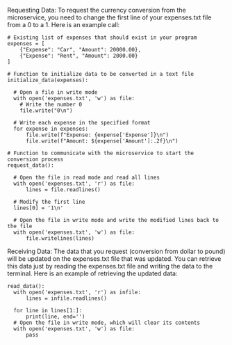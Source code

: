 Requesting Data:
To request the currency conversion from the microservice, you need to change the first line of your expenses.txt file from a 0 to a 1. Here is an example call:

    # Existing list of expenses that should exist in your program
    expenses = [
        {"Expense": "Car", "Amount": 20000.00},
        {"Expense": "Rent", "Amount": 2000.00}
    ]

    # Function to initialize data to be converted in a text file
    initialize_data(expenses):

      # Open a file in write mode
      with open('expenses.txt', 'w') as file:
        # Write the number 0
        file.write("0\n")
    
      # Write each expense in the specified format
      for expense in expenses:
          file.write(f"Expense: {expense['Expense']}\n")
          file.write(f"Amount: ${expense['Amount']:.2f}\n")

    # Function to communicate with the microservice to start the conversion process
    request_data():

      # Open the file in read mode and read all lines
      with open('expenses.txt', 'r') as file:
          lines = file.readlines()
      
      # Modify the first line
      lines[0] = '1\n'
      
      # Open the file in write mode and write the modified lines back to the file
      with open('expenses.txt', 'w') as file:
          file.writelines(lines)

Receiving Data:
The data that you request (conversion from dollar to pound) will be updated on the expenses.txt file that was updated. You can retrieve this data just by reading the expenses.txt file and writing the data to the terminal. Here is an example of retrieving the updated data:

    read_data():
      with open('expenses.txt', 'r') as infile:
          lines = infile.readlines()
      
      for line in lines[1:]:
          print(line, end='')
      # Open the file in write mode, which will clear its contents
      with open('expenses.txt', 'w') as file:
          pass



